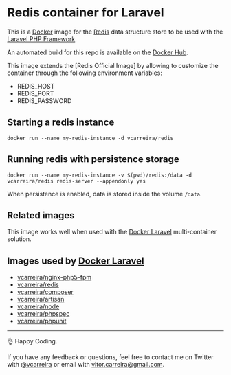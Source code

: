 # Redis container for Laravel

This is a [Docker](http://www.docker.com) image for the [Redis](http://redis.io/) data structure store to be used with the [Laravel PHP Framework](http://laravel.com/).

An automated build for this repo is available on the [Docker Hub](https://registry.hub.docker.com/u/vcarreira/redis/).

This image extends the [Redis Official Image] by allowing to customize the container through the following environment variables:

 - REDIS_HOST
 - REDIS_PORT
 - REDIS_PASSWORD

## Starting a redis instance
```docker run --name my-redis-instance -d vcarreira/redis```

## Running redis with persistence storage
```docker run --name my-redis-instance -v $(pwd)/redis:/data -d vcarreira/redis redis-server --appendonly yes```

When persistence is enabled, data is stored inside the volume ```/data```.

## Related images

This image works well when used with the [Docker Laravel](https://github.com/vcarreira/docker-laravel) multi-container solution.

## Images used by [Docker Laravel](https://github.com/vcarreira/docker-laravel)
  - [vcarreira/nginx-php5-fpm](https://registry.hub.docker.com/u/vcarreira/nginx-php5-fpm)
  - [vcarreira/redis](https://registry.hub.docker.com/u/vcarreira/redis)
  - [vcarreira/composer](https://registry.hub.docker.com/u/vcarreira/composer)
  - [vcarreira/artisan](https://registry.hub.docker.com/u/vcarreira/artisan)
  - [vcarreira/node](https://registry.hub.docker.com/u/vcarreira/node)
  - [vcarreira/phpspec](https://registry.hub.docker.com/u/vcarreira/phpspec)
  - [vcarreira/phpunit](https://registry.hub.docker.com/u/vcarreira/phpunit)

---

:ok_hand: Happy Coding.

If you have any feedback or questions, feel free to contact me on Twitter with [@vcarreira](https://twitter.com/vcarreira) or email with [vitor.carreira@gmail.com](mailto:vitor.carreira@gmail.com).
